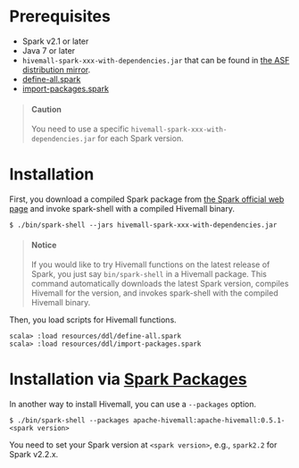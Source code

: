 <!--
  Licensed to the Apache Software Foundation (ASF) under one
  or more contributor license agreements.  See the NOTICE file
  distributed with this work for additional information
  regarding copyright ownership.  The ASF licenses this file
  to you under the Apache License, Version 2.0 (the
  "License"); you may not use this file except in compliance
  with the License.  You may obtain a copy of the License at

    http://www.apache.org/licenses/LICENSE-2.0

  Unless required by applicable law or agreed to in writing,
  software distributed under the License is distributed on an
  "AS IS" BASIS, WITHOUT WARRANTIES OR CONDITIONS OF ANY
  KIND, either express or implied.  See the License for the
  specific language governing permissions and limitations
  under the License.
-->

Prerequisites
============

* Spark v2.1 or later
* Java 7 or later
* `hivemall-spark-xxx-with-dependencies.jar` that can be found in [the ASF distribution mirror](https://www.apache.org/dyn/closer.cgi/incubator/hivemall/).
* [define-all.spark](https://github.com/apache/incubator-hivemall/blob/master/resources/ddl/define-all.spark)
* [import-packages.spark](https://github.com/apache/incubator-hivemall/blob/master/resources/ddl/import-packages.spark)

> #### Caution
> You need to use a specific `hivemall-spark-xxx-with-dependencies.jar` for each Spark version.

Installation
============

First, you download a compiled Spark package from [the Spark official web page](https://spark.apache.org/downloads.html) and invoke spark-shell with a compiled Hivemall binary.

```
$ ./bin/spark-shell --jars hivemall-spark-xxx-with-dependencies.jar
```

> #### Notice
> If you would like to try Hivemall functions on the latest release of Spark, you just say `bin/spark-shell` in a Hivemall package.
> This command automatically downloads the latest Spark version, compiles Hivemall for the version, and invokes spark-shell with the compiled Hivemall binary.

Then, you load scripts for Hivemall functions.

```
scala> :load resources/ddl/define-all.spark
scala> :load resources/ddl/import-packages.spark
```

Installation via [Spark Packages](https://spark-packages.org/package/apache-hivemall/apache-hivemall)
============

In another way to install Hivemall, you can use a `--packages` option.

```
$ ./bin/spark-shell --packages apache-hivemall:apache-hivemall:0.5.1-<spark version>
```

You need to set your Spark version at `<spark version>`, e.g., `spark2.2` for Spark v2.2.x.

